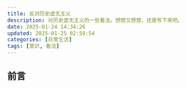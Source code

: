 ```yaml
---
title: 反对历史虚无主义
description: 对历史虚无主义的一些看法。想想又想想，还是写下来吧。
date: 2025-01-24 14:34:26
updated: 2025-01-25 02:59:54
categories: [日常生活]
tags: [意识, 看法]
---
```


## 前言